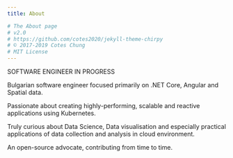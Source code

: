 ```yaml
---
title: About

# The About page
# v2.0
# https://github.com/cotes2020/jekyll-theme-chirpy
# © 2017-2019 Cotes Chung
# MIT License
---
```


SOFTWARE ENGINEER IN PROGRESS

Bulgarian software engineer focused primarily on .NET Core, Angular and Spatial data.

Passionate about creating highly-performing, scalable and reactive applications using Kubernetes.

Truly curious about Data Science, Data visualisation and especially practical applications of data collection and analysis in cloud environment.

An open-source  advocate, contributing from time to time.